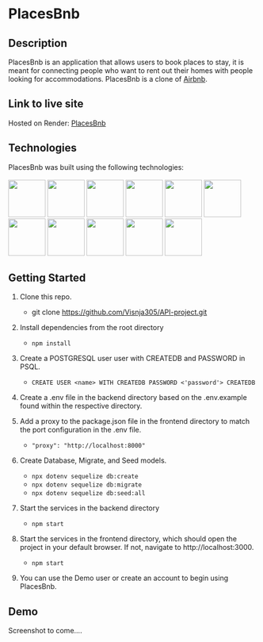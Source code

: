 # PlacesBnb



## Description

PlacesBnb is an application that allows users to book places to stay, it is meant for connecting people who want to rent out their homes with people looking for accommodations. PlacesBnb is a clone of [Airbnb](https://www.airbnb.com).


## Link to live site

Hosted on Render: [PlacesBnb](https://my-first-project-visnja.onrender.com)

## Technologies

PlacesBnb was built using the following technologies:
<br>
<br>
<img src="https://cdn.jsdelivr.net/gh/devicons/devicon/icons/javascript/javascript-plain.svg" style="width:75px;" />
<img src="https://cdn.jsdelivr.net/gh/devicons/devicon/icons/nodejs/nodejs-original-wordmark.svg" style="width:75px;" />
<img src="https://cdn.jsdelivr.net/gh/devicons/devicon/icons/react/react-original-wordmark.svg" style="width:75px;" />
<img src="https://cdn.jsdelivr.net/gh/devicons/devicon/icons/redux/redux-original.svg" style="width:75px;" />
<img src="https://cdn.jsdelivr.net/gh/devicons/devicon/icons/express/express-original-wordmark.svg" style="width:75px;" />
<img src="https://cdn.jsdelivr.net/gh/devicons/devicon/icons/postgresql/postgresql-original-wordmark.svg" style="width:75px;" />
<img src="https://cdn.jsdelivr.net/gh/devicons/devicon/icons/sequelize/sequelize-plain-wordmark.svg" style="width:75px;" />
<img src="https://cdn.jsdelivr.net/gh/devicons/devicon/icons/html5/html5-plain-wordmark.svg" style="width:75px;" />
<img src="https://cdn.jsdelivr.net/gh/devicons/devicon/icons/css3/css3-plain-wordmark.svg" style="width:75px;" />
<img src="https://cdn.jsdelivr.net/gh/devicons/devicon/icons/git/git-original.svg" style="width:75px;" />
<img src="https://cdn.jsdelivr.net/gh/devicons/devicon/icons/vscode/vscode-original-wordmark.svg" style="width:75px;" />

## Getting Started
1. Clone this repo.
   * git clone https://github.com/Visnja305/API-project.git

2. Install dependencies from the root directory
   * `npm install`

3. Create a POSTGRESQL user user with CREATEDB and PASSWORD in PSQL.
   * `CREATE USER <name> WITH CREATEDB PASSWORD <'password'> CREATEDB`

4. Create a .env file in the backend directory based on the .env.example found within the respective directory.

5. Add a proxy to the package.json file in the frontend directory to match the port configuration in the .env file.
   * `"proxy": "http://localhost:8000"`

6. Create Database, Migrate, and Seed models.
   * `npx dotenv sequelize db:create`
   * `npx dotenv sequelize db:migrate`
   * `npx dotenv sequelize db:seed:all`

7. Start the services in the backend directory
   * `npm start`

8. Start the services in the frontend directory, which should open the project in your default browser. If not, navigate to http://localhost:3000.
   * `npm start`

9. You can use the Demo user or create an account to begin using PlacesBnb.

## Demo

Screenshot to come....
